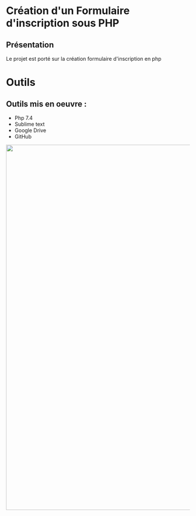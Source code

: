 # Création d'un Formulaire d'inscription sous PHP

## Présentation
Le projet est porté sur la création formulaire d'inscription en php 
# Outils 
## Outils mis en oeuvre :
- Php 7.4
- Sublime text 
- Google Drive
- GitHub

<img src="https://www.bonbache.fr/images_contenus/formulaire-inscription-php/formulaire-web-pour-inscriptions-en-base-de-donnees-mysql.png" width="1000"/></br>




